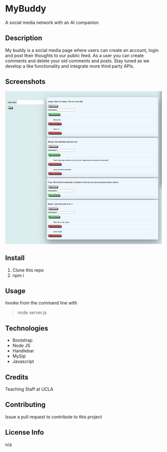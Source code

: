 # MyBuddy
A social media network with an AI companion

## Description
My buddy is a social media page where users can create an account, login and post their thoughts to our public feed. As a user you can create comments and delete your old comments and posts. Stay tuned as we develop a like functionality and integrate more third party APIs.

## Screenshots
![My Buddy Homepage](./public/img/screenshot.png)

## Install
1. Clone this repo
2. npm i

## Usage
Invoke from the command line with
> node server.js


## Technologies
* Bootstrap
* Node JS
* Handlebar
* MySql
* Javascript

## Credits
Teaching Staff at UCLA

## Contributing
Issue a pull request to contribute to this project


## License Info
n/a




